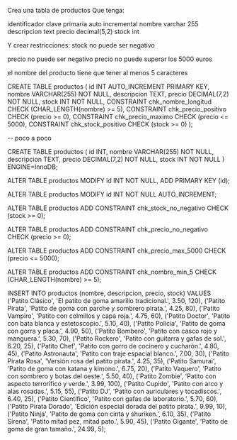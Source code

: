 Crea una tabla de productos Que tenga:

identificador clave primaria auto incremental nombre varchar 255 descripcion text precio decimal(5,2) stock int

Y crear restricciones: stock no puede ser negativo

precio no puede ser negativo precio no puede superar los 5000 euros

el nombre del producto tiene que tener al menos 5 caracteres

CREATE TABLE productos ( id INT AUTO_INCREMENT PRIMARY KEY, nombre VARCHAR(255) NOT NULL, descripcion TEXT, precio DECIMAL(7,2) NOT NULL, stock INT NOT NULL, CONSTRAINT chk_nombre_longitud CHECK (CHAR_LENGTH(nombre) >= 5), CONSTRAINT chk_precio_positivo CHECK (precio >= 0), CONSTRAINT chk_precio_maximo CHECK (precio <= 5000), CONSTRAINT chk_stock_positivo CHECK (stock >= 0) );

-- poco a poco

CREATE TABLE productos ( id INT, nombre VARCHAR(255) NOT NULL, descripcion TEXT, precio DECIMAL(7,2) NOT NULL, stock INT NOT NULL ) ENGINE=InnoDB;

ALTER TABLE productos MODIFY id INT NOT NULL, ADD PRIMARY KEY (id);

ALTER TABLE productos MODIFY id INT NOT NULL AUTO_INCREMENT;

ALTER TABLE productos ADD CONSTRAINT chk_stock_no_negativo CHECK (stock >= 0);

ALTER TABLE productos ADD CONSTRAINT chk_precio_no_negativo CHECK (precio >= 0);

ALTER TABLE productos ADD CONSTRAINT chk_precio_max_5000 CHECK (precio <= 5000);

ALTER TABLE productos ADD CONSTRAINT chk_nombre_min_5 CHECK (CHAR_LENGTH(nombre) >= 5);

INSERT INTO productos (nombre, descripcion, precio, stock) VALUES ('Patito Clásico', 'El patito de goma amarillo tradicional.', 3.50, 120), ('Patito Pirata', 'Patito de goma con parche y sombrero pirata.', 4.25, 80), ('Patito Vampiro', 'Patito con colmillos y capa roja.', 4.75, 60), ('Patito Doctor', 'Patito con bata blanca y estetoscopio.', 5.10, 40), ('Patito Policía', 'Patito de goma con gorra y placa.', 4.90, 50), ('Patito Bombero', 'Patito con casco rojo y manguera.', 5.30, 70), ('Patito Rockero', 'Patito con guitarra y gafas de sol.', 6.20, 25), ('Patito Chef', 'Patito con gorro de cocinero y cucharón.', 4.80, 45), ('Patito Astronauta', 'Patito con traje espacial blanco.', 7.00, 30), ('Patito Pirata Rosa', 'Versión rosa del patito pirata.', 4.25, 35), ('Patito Samurai', 'Patito de goma con katana y kimono.', 6.75, 20), ('Patito Vaquero', 'Patito con sombrero y botas del oeste.', 5.50, 40), ('Patito Zombie', 'Patito con aspecto terrorífico y verde.', 3.99, 100), ('Patito Cupido', 'Patito con arco y alas rosadas.', 5.15, 55), ('Patito DJ', 'Patito con auriculares y tocadiscos.', 6.40, 25), ('Patito Científico', 'Patito con gafas de laboratorio.', 5.70, 60), ('Patito Pirata Dorado', 'Edición especial dorada del patito pirata.', 9.99, 10), ('Patito Ninja', 'Patito de goma con cinta y shuriken.', 6.10, 35), ('Patito Sirena', 'Patito mitad pez, mitad pato.', 5.90, 45), ('Patito Gigante', 'Patito de goma de gran tamaño.', 24.99, 5);
